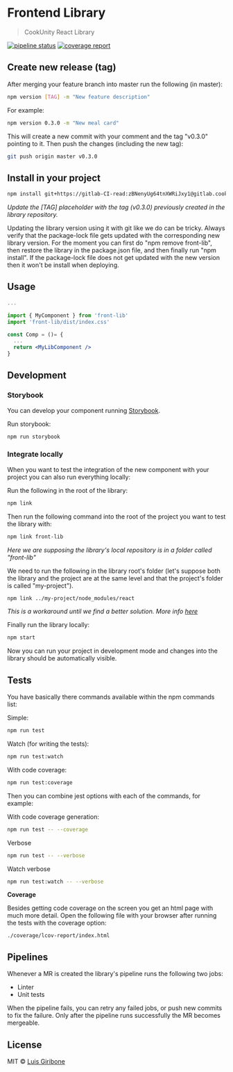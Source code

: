 # Frontend Library

> CookUnity React Library

[![pipeline status](https://gitlab.cookunity.com/cross/front-lib/badges/master/pipeline.svg)](https://gitlab.cookunity.com/cross/front-lib/-/commits/master)
[![coverage report](https://gitlab.cookunity.com/cross/front-lib/badges/master/coverage.svg)](https://gitlab.cookunity.com/cross/front-lib/-/commits/master)

## Create new release (tag)

After merging your feature branch into master run the following (in master):

```bash
npm version [TAG] -m "New feature description"
```

For example:
```bash
npm version 0.3.0 -m "New meal card"
```

This will create a new commit with your comment and the tag "v0.3.0" pointing to it.
Then push the changes (including the new tag):

```bash
git push origin master v0.3.0
```

## Install in your project

```bash
npm install git+https://gitlab-CI-read:zBNenyUg64tnXWRiJxy1@gitlab.cookunity.com/cross/front-lib.git#[TAG]
```
*Update the [TAG] placeholder with the tag (v0.3.0) previously created in the library repository.*

Updating the library version using it with git like we do can be tricky. Always verify that the package-lock file gets updated with the corresponding new library version. For the moment you can first do "npm remove front-lib", then restore the library in the package.json file, and then finally run "npm install". If the package-lock file does not get updated with the new version then it won't be install when deploying.

## Usage

```jsx
...

import { MyComponent } from 'front-lib'
import 'front-lib/dist/index.css'

const Comp = ()= {
  ...
  return <MyLibComponent />
}
```

## Development

### Storybook

You can develop your component running [Storybook](https://storybook.js.org/).

Run storybook:

```bash
npm run storybook
```

### Integrate locally

When you want to test the integration of the new component with your project you can also run everything locally:

Run the following in the root of the library:

```bash
npm link
```

Then run the following command into the root of the project you want to test the library with:

```bash
npm link front-lib
```
*Here we are supposing the library's local repository is in a folder called "front-lib"*

We need to run the following in the library root's folder (let's suppose both  the library and the project are at the same level and that the project's folder is called "my-project").

```bash
npm link ../my-project/node_modules/react
```
*This is a workaround until we find a better solution. More info [here](https://reactjs.org/warnings/invalid-hook-call-warning.html#duplicate-react)*

Finally run the library locally:
```bash
npm start
```

Now you can run your project in development mode and changes into the library should be automatically visible.

## Tests

You have basically there commands available within the npm commands list:

Simple:
```bash
npm run test
```

Watch (for writing the tests):
```bash
npm run test:watch
```

With code coverage:
```bash
npm run test:coverage
```

Then you can combine jest options with each of the commands, for example:

With code coverage generation:
```bash
npm run test -- --coverage
```

Verbose
```bash
npm run test -- --verbose
```

Watch verbose
```bash
npm run test:watch -- --verbose
```

**Coverage**

Besides getting code coverage on the screen you get an html page with much more detail. Open the following file with your browser after running the tests with the coverage option:

`
./coverage/lcov-report/index.html
`

## Pipelines

Whenever a MR is created the library's pipeline runs the following two jobs:

- Linter
- Unit tests

When the pipeline fails, you can retry any failed jobs, or push new commits to fix the failure. Only after the pipeline runs successfully the MR becomes mergeable.


## License

MIT © [Luis Giribone](https://gitlab.cookunity.com)
